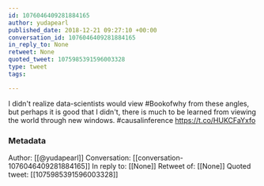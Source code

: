 ```yaml
---
id: 1076046409281884165
author: yudapearl
published_date: 2018-12-21 09:27:10 +00:00
conversation_id: 1076046409281884165
in_reply_to: None
retweet: None
quoted_tweet: 1075985391596003328
type: tweet
tags:

---
```


I didn't realize data-scientists would view #Bookofwhy from these angles, but perhaps it is good that I didn't, there is much to be learned from viewing the world through new windows. #causalinference https://t.co/HUKCFaYxfo

### Metadata

Author: [[@yudapearl]]
Conversation: [[conversation-1076046409281884165]]
In reply to: [[None]]
Retweet of: [[None]]
Quoted tweet: [[1075985391596003328]]
